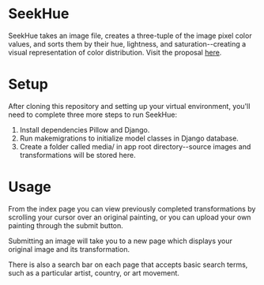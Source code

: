 # SeekHue

SeekHue takes an image file, creates a three-tuple of the image pixel color values, and sorts them by their hue, lightness, and saturation--creating a visual representation of color distribution. Visit the proposal [here](/seekhue.md).

# Setup

After cloning this repository and setting up your virtual environment, you'll need to complete three more steps to run SeekHue:

  1. Install dependencies Pillow and Django.
  2. Run makemigrations to initialize model classes in Django database.
  3. Create a folder called media/ in app root directory--source images and transformations will be stored here.

# Usage

From the index page you can view previously completed transformations by scrolling your cursor over an original painting, or you can upload your own painting through the submit button.

Submitting an image will take you to a new page which displays your original image and its transformation.

There is also a search bar on each page that accepts basic search terms, such as a particular artist, country, or art movement.
